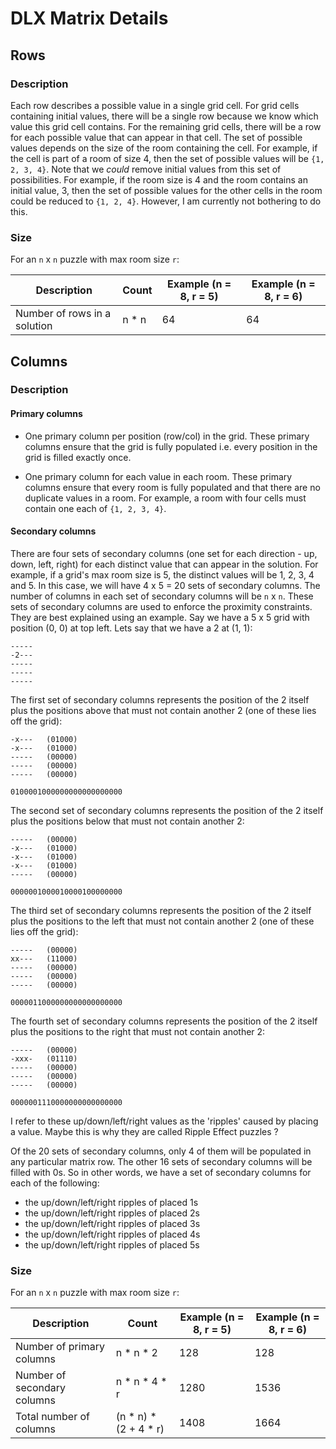 # DLX Matrix Details

## Rows

### Description

Each row describes a possible value in a single grid cell. For grid cells containing initial values,
there will be a single row because we know which value this grid cell contains. For the remaining grid cells,
there will be a row for each possible value that can appear in that cell. The set of possible values depends
on the size of the room containing the cell. For example, if the cell is part of a room of size 4, then the set
of possible values will be `{1, 2, 3, 4}`. Note that we _could_ remove initial values from this set of possibilities.
For example, if the room size is 4 and the room contains an initial value, 3, then the set of possible values
for the other cells in the room could be reduced to `{1, 2, 4}`. However, I am currently not bothering to do this.

### Size

For an `n` x `n` puzzle with max room size `r`:

| Description | Count | Example (n = 8, r = 5) | Example (n = 8, r = 6) |
| --- | --- | --- | --- |
| Number of rows in a solution | n * n | 64 | 64 |

## Columns

### Description

#### Primary columns

* One primary column per position (row/col) in the grid.
These primary columns ensure that the grid is fully populated
i.e. every position in the grid is filled exactly once.

* One primary column for each value in each room.
These primary columns ensure that every room is fully populated
and that there are no duplicate values in a room. For example,
a room with four cells must contain one each of `{1, 2, 3, 4}`.

#### Secondary columns

There are four sets of secondary columns (one set for each direction - up, down, left, right)
for each distinct value that can appear in the solution. For example, if a grid's max room size is 5,
the distinct values will be 1, 2, 3, 4 and 5. In this case, we will
have 4 x 5 = 20 sets of secondary columns. The number of columns
in each set of secondary columns will be `n` x `n`. These sets
of secondary columns are used to enforce the proximity constraints.
They are best explained using an example. Say we have a 5 x 5 grid with
position (0, 0) at top left. Lets say that we have a 2 at (1, 1):

```
-----
-2---
-----
-----
-----
```

The first set of secondary columns represents the position of the 2 itself plus
the positions above that must not contain another 2 (one of these lies off the grid):

```
-x---   (01000)
-x---   (01000)
-----   (00000)
-----   (00000)
-----   (00000)

0100001000000000000000000
```

The second set of secondary columns represents the position of the 2 itself plus
the positions below that must not contain another 2:

```
-----   (00000)
-x---   (01000)
-x---   (01000)
-x---   (01000)
-----   (00000)

0000001000010000100000000
```

The third set of secondary columns represents the position of the 2 itself plus
the positions to the left that must not contain another 2 (one of these lies off the grid):

```
-----   (00000)
xx---   (11000)
-----   (00000)
-----   (00000)
-----   (00000)

0000011000000000000000000
```

The fourth set of secondary columns represents the position of the 2 itself plus
the positions to the right that must not contain another 2:

```
-----   (00000)
-xxx-   (01110)
-----   (00000)
-----   (00000)
-----   (00000)

0000001110000000000000000
```

I refer to these up/down/left/right values as the 'ripples' caused by
placing a value. Maybe this is why they are called Ripple Effect puzzles ?

Of the 20 sets of secondary columns, only 4 of them will be populated in any particular matrix row.
The other 16 sets of secondary columns will be filled
with 0s. So in other words, we have a set of secondary columns for each of the following:

* the up/down/left/right ripples of placed 1s
* the up/down/left/right ripples of placed 2s
* the up/down/left/right ripples of placed 3s
* the up/down/left/right ripples of placed 4s
* the up/down/left/right ripples of placed 5s

### Size

For an `n` x `n` puzzle with max room size `r`:

| Description | Count | Example (n = 8, r = 5) | Example (n = 8, r = 6) |
| --- | --- | --- | --- |
| Number of primary columns | n * n * 2 | 128 | 128 |
| Number of secondary columns | n * n * 4 * r | 1280 | 1536 |
| Total number of columns | (n * n) * (2 + 4 * r) | 1408 | 1664 |
